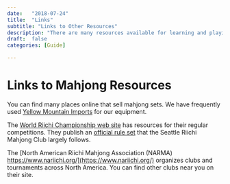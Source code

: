```yaml
---
date:   "2018-07-24"
title:  "Links"
subtitle: "Links to Other Resources"
description: "There are many resources available for learning and playing Mahjong.  Here are a few of our favorites."
draft:  false
categories: [Guide]

---
```


# Links to Mahjong Resources

You can find many places online that sell mahjong sets.
We have frequently used [Yellow Mountain Imports](https://ymimports.com) for our equipment.

The [World Riichi Championship web site](https://worldriichi.org/) has
resources for their regular competitions.  They publish an [official
rule set](https://worldriichi.org/wrc-rules/) that the Seattle Riichi
Mahjong Club largely follows.

The [North American Riichi Mahjong Association (NARMA)
https://www.nariichi.org/](https://www.nariichi.org/) organizes clubs
and tournaments across North America.  You can find other clubs near
you on their site.
